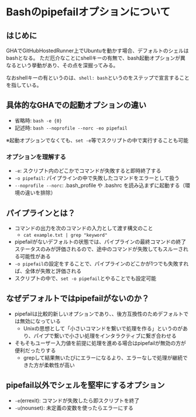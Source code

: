 # Bashのpipefailオプションについて

## はじめに

GHAでGitHubHostedRunner上でUbuntuを動かす場合、デフォルトのシェルはbashとなる。
ただ厄介なことにshellキーの有無で、bash起動オプションが異なるという挙動があり、その点を深掘ってみる。

なおshellキーの有というのは、`shell: bash`というのをステップで宣言することを指している。

## 具体的なGHAでの起動オプションの違い

- 省略時: `bash -e {0}`
- 記述時: `bash --noprofile --norc -eo pipefail`

※起動オプションでなくても、`set -e`等でスクリプトの中で実行することも可能

### オプションを理解する

- `-e`: スクリプト内のどこかでコマンドが失敗すると即時終了する
- `-o pipefail`: パイプラインの中で失敗したコマンドをエラーとして扱う
- `--noprofile --norc`: .bash_profile や .bashrc を読み込まずに起動する（環境の違いを排除）

## パイプラインとは？

- コマンドの出力を次のコマンドの入力として渡す構文のこと
  - `cat example.txt | grep "keyword"`
- pipefailがないデフォルトの状態では、パイプラインの最終コマンドの終了ステータスのみが評価されるので、途中のコマンドが失敗してもスルーされる可能性がある
- `-o pipefail`の設定をすることで、パイプラインのどこかが1つでも失敗すれば、全体が失敗と評価される
- スクリプトの中で、`set -o pipefail`とやることでも設定可能

## なぜデフォルトではpipefailがないのか？

- pipefailは比較的新しいオプションであり、、後方互換性のためデフォルトでは無効になっている
  - Unixの思想として「小さいコマンドを繋いで処理を作る」というのがあり、パイプで繋いで小さい処理をインタラクティブに繋ぎ合わせる
- そもそもユーザー入力値を前提に処理を進める場合はpipefailが無効の方が便利だったりする
  - grepして結果無いたびにエラーになるより、エラーなしで処理が継続できた方が柔軟性が高い

## pipefail以外でシェルを堅牢にするオプション

- `-e`(errexit): コマンドが失敗したら即スクリプトを終了
- `-u`(nounset): 未定義の変数を使ったらエラーにする
